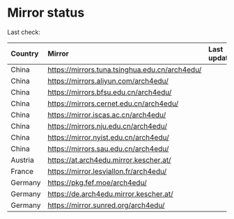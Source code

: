 <script src="./time.js"></script>
# Mirror status
Last check: <script type="text/javascript">localize(1723357680.8167531);</script>

|Country|Mirror|Last update|
|:------|:-----|:----------|
|China|https://mirrors.tuna.tsinghua.edu.cn/arch4edu/|<script type="text/javascript">localize(1723314911);</script>|
|China|https://mirrors.aliyun.com/arch4edu/|<script type="text/javascript">localize(1723314911);</script>|
|China|https://mirrors.bfsu.edu.cn/arch4edu/|<script type="text/javascript">localize(1723314911);</script>|
|China|https://mirrors.cernet.edu.cn/arch4edu/|<script type="text/javascript">localize(1723314911);</script>|
|China|https://mirror.iscas.ac.cn/arch4edu/|<script type="text/javascript">localize(1723314911);</script>|
|China|https://mirrors.nju.edu.cn/arch4edu/|<script type="text/javascript">localize(1723228651);</script>|
|China|https://mirror.nyist.edu.cn/arch4edu/|<script type="text/javascript">localize(1723314911);</script>|
|China|https://mirrors.sau.edu.cn/arch4edu/|<script type="text/javascript">localize(1723314911);</script>|
|Austria|https://at.arch4edu.mirror.kescher.at/|<script type="text/javascript">localize(1723314911);</script>|
|France|https://mirror.lesviallon.fr/arch4edu/|<script type="text/javascript">localize(1723314911);</script>|
|Germany|https://pkg.fef.moe/arch4edu/|<script type="text/javascript">localize(1723314911);</script>|
|Germany|https://de.arch4edu.mirror.kescher.at/|<script type="text/javascript">localize(1723314911);</script>|
|Germany|https://mirror.sunred.org/arch4edu/|<script type="text/javascript">localize(1723314911);</script>|

<script src="./tablefilter/tablefilter.js"></script>
<script src="./table.js"></script>